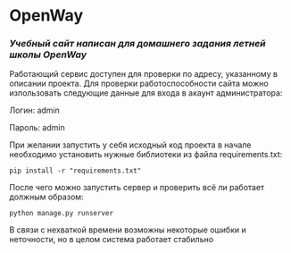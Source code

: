 # OpenWay
### <i> Учебный сайт написан для домашнего задания летней школы OpenWay</i>

Работающий сервис доступен для проверки по адресу, указанному в описании проекта. Для проверки работоспособности сайта можно изпользовать следующие данные для входа в акаунт администратора:

Логин: admin

Пароль: admin

При желании запустить у себя исходный код проекта в начале необходимо установить нужные библиотеки из файла requirements.txt:

<code>pip install -r "requirements.txt"</code>

После чего можно запустить сервер и проверить всё ли работает должным образом:

<code>python manage.py runserver</code>

В связи с нехваткой времени возможны некоторые ошибки и неточности, но в целом система работает стабильно
